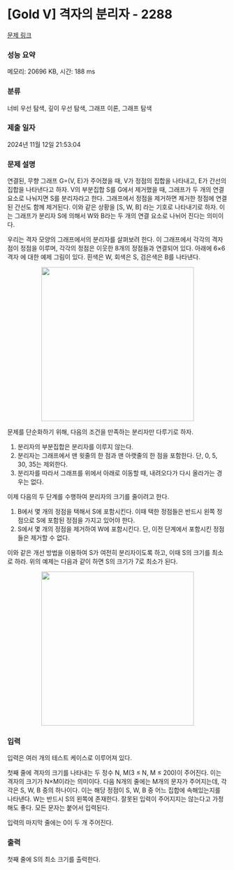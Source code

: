 # [Gold V] 격자의 분리자 - 2288 

[문제 링크](https://www.acmicpc.net/problem/2288) 

### 성능 요약

메모리: 20696 KB, 시간: 188 ms

### 분류

너비 우선 탐색, 깊이 우선 탐색, 그래프 이론, 그래프 탐색

### 제출 일자

2024년 11월 12일 21:53:04

### 문제 설명

<p>연결된, 무향 그래프 G=(V, E)가 주어졌을 때, V가 정점의 집합을 나타내고, E가 간선의 집합을 나타낸다고 하자. V의 부분집합 S를 G에서 제거했을 때, 그래프가 두 개의 연결 요소로 나눠지면 S를 분리자라고 한다. 그래프에서 정점을 제거하면 제거한 정점에 연결된 간선도 함께 제거된다. 이와 같은 상황을 [S, W, B] 라는 기호로 나타내기로 하자. 이는 그래프가 분리자 S에 의해서 W와 B라는 두 개의 연결 요소로 나뉘어 진다는 의미이다.</p>

<p>우리는 격자 모양의 그래프에서의 분리자를 살펴보려 한다. 이 그래프에서 각각의 격자점이 정점을 이루며, 각각의 정점은 이웃한 8개의 정점들과 연결되어 있다. 아래에 6×6 격자 에 대한 예제 그림이 있다. 흰색은 W, 회색은 S, 검은색은 B를 나타낸다.</p>

<p style="text-align: center;"><img alt="" src="https://www.acmicpc.net/JudgeOnline/upload/201009/1.PNG" style="height:352px; width:349px"></p>

<p>문제를 단순화하기 위해, 다음의 조건을 만족하는 분리자만 다루기로 하자.</p>

<ol>
	<li>분리자의 부분집합은 분리자를 이루지 않는다.</li>
	<li>분리자는 그래프에서 맨 윗줄의 한 점과 맨 아랫줄의 한 점을 포함한다. 단, 0, 5, 30, 35는 제외한다.</li>
	<li>분리자를 따라서 그래프를 위에서 아래로 이동할 때, 내려오다가 다시 올라가는 경우는 없다.</li>
</ol>

<p>이제 다음의 두 단계를 수행하여 분리자의 크기를 줄이려고 한다.</p>

<ol>
	<li>B에서 몇 개의 정점을 택해서 S에 포함시킨다. 이때 택한 정점들은 반드시 왼쪽 정점으로 S에 포함된 정점을 가지고 있어야 한다.</li>
	<li>S에서 몇 개의 정점을 제거하여 W에 포함시킨다. 단, 이전 단계에서 포함시킨 정점들은 제거할 수 없다.</li>
</ol>

<p>이와 같은 개선 방법을 이용하여 S가 여전히 분리자이도록 하고, 이때 S의 크기를 최소로 하라. 위의 예제는 다음과 같이 하면 S의 크기가 7로 최소가 된다.</p>

<p style="text-align: center;"><img alt="" src="https://www.acmicpc.net/JudgeOnline/upload/201009/2.PNG" style="height:352px; width:349px"></p>

### 입력 

 <p>입력은 여러 개의 테스트 케이스로 이루어져 있다.</p>

<p>첫째 줄에 격자의 크기를 나타내는 두 정수 N, M(3 ≤ N, M ≤ 200)이 주어진다. 이는 격자의 크기가 N×M이라는 의미이다. 다음 N개의 줄에는 M개의 문자가 주어지는데, 각각은 S, W, B 중의 하나이다. 이는 해당 정점이 S, W, B 중 어느 집합에 속해있는지를 나타낸다. W는 반드시 S의 왼쪽에 존재한다. 잘못된 입력이 주어지지는 않는다고 가정해도 좋다. 모든 문자는 붙어서 입력된다.</p>

<p>입력의 마지막 줄에는 0이 두 개 주어진다.</p>

### 출력 

 <p>첫째 줄에 S의 최소 크기를 출력한다.</p>

